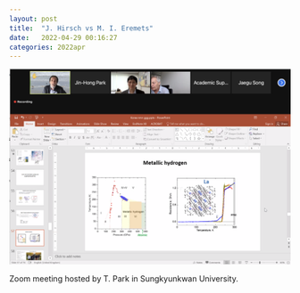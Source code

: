 ```yaml
---
layout: post
title:  "J. Hirsch vs M. I. Eremets"
date:   2022-04-29 00:16:27
categories: 2022apr
---
```



![](/images/Hirsch_vs_Eremets.png)


Zoom meeting hosted by T. Park in Sungkyunkwan University. 



